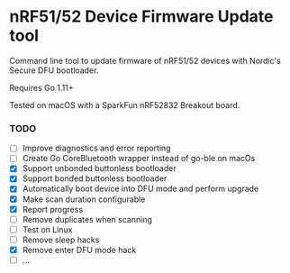 # nRF51/52 Device Firmware Update tool

Command line tool to update firmware of nRF51/52 devices with Nordic's Secure DFU bootloader.

Requires Go 1.11+

Tested on macOS with a SparkFun nRF52832 Breakout board.

### TODO

- [ ] Improve diagnostics and error reporting
- [ ] Create Go CoreBluetooth wrapper instead of go-ble on macOs
- [X] Support unbonded buttonless bootloader
- [X] Support bonded buttonless bootloader
- [X] Automatically boot device into DFU mode and perform upgrade
- [X] Make scan duration configurable
- [X] Report progress
- [ ] Remove duplicates when scanning
- [ ] Test on Linux
- [ ] Remove sleep hacks
- [X] Remove enter DFU mode hack
- [ ] ...

